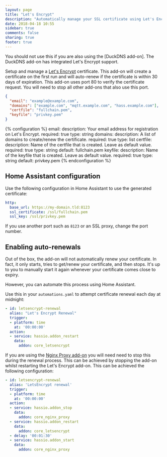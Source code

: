 ```yaml
---
layout: page
title: "Let's Encrypt"
description: "Automatically manage your SSL certificate using Let's Encrypt."
date: 2018-04-18 10:55
sidebar: true
comments: false
sharing: true
footer: true
---
```


<p class='note'>
You should not use this if you are also using the [DuckDNS add-on]. The DuckDNS add-on has integrated Let's Encrypt support.
</p>

Setup and manage a [Let's Encrypt](https://letsencrypt.org/) certificate. This add-on will create a certificate on the first run and will auto-renew if the certificate is within 30 days of expiration. This add-on uses port 80 to verify the certificate request. You will need to stop all other add-ons that also use this port.

```json
{
  "email": "example@example.com",
  "domains": ["example.com", "mqtt.example.com", "hass.example.com"],
  "certfile": "fullchain.pem",
  "keyfile": "privkey.pem"
}
```

{% configuration %}
email:
  description: Your email address for registration on Let's Encrypt.
  required: true
  type: string
domains:
  description: A list of domains to create/renew the certificate.
  required: true
  type: list
certfile:
  description: Name of the certfile that is created.  Leave as default value.
  required: true
  type: string
  default: fullchain.pem
keyfile:
  description: Name of the keyfile that is created.  Leave as default value.
  required: true
  type: string
  default: privkey.pem
{% endconfiguration %}

## Home Assistant configuration

Use the following configuration in Home Assistant to use the generated certificate:

```yaml
http:
  base_url: https://my-domain.tld:8123
  ssl_certificate: /ssl/fullchain.pem
  ssl_key: /ssl/privkey.pem
```

If you use another port such as `8123` or an SSL proxy, change the port number.

## Enabling auto-renewals

Out of the box, the add-on will not automatically renew your certificate. In fact, it only starts, tries to get/renew your certificate, and then stops. It's up to you to manually start it again whenever your certificate comes close to expiry.

However, you can automate this process using Home Assistant.

Use this in your `automations.yaml` to attempt certificate renewal each day at midnight:

```yaml
- id: letsencrypt-renewal
  alias: "Let's Encrypt Renewal"
  trigger:
  - platform: time
    at: '00:00:00'
  action:
  - service: hassio.addon_restart
    data:
      addon: core_letsencrypt
```

If you are using the [Nginx Proxy add-on] you will need need to stop this during the renewal process. This can be achieved by stopping the add-on whilst restarting the Let's Encrypt add-on. This can be achieved the following configuration:

```yaml
- id: letsencrypt-renewal
  alias: 'LetsEncrypt renewal'
  trigger:
  - platform: time
    at: '00:00:00'
  action:
  - service: hassio.addon_stop
    data:
      addon: core_nginx_proxy
  - service: hassio.addon_restart
    data:
      addon: core_letsencrypt
  - delay: '00:01:30'
  - service: hassio.addon_start
    data:
      addon: core_nginx_proxy
```

[DuckDNS add-on]: /addons/duckdns/
[Nginx Proxy add-on]: /addons/nginx_proxy/
